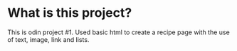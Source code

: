 # What is this project?

This is odin project #1.
Used basic html to create a recipe page with the use of text, image, link and lists.
